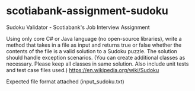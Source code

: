 # scotiabank-assignment-sudoku
Sudoku Validator - Scotiabank's Job Interview Assignment

Using only core C# or Java language (no open-source libraries), write a method that takes in a file as input and returns true or false whether the contents of the file is a valid solution to a Sudoku puzzle. The solution should handle exception scenarios.
(You can create additional classes as necessary. Please keep all classes in same solution. Also include unit tests and test case files used.)
https://en.wikipedia.org/wiki/Sudoku
 
Expected file format attached (input_sudoku.txt)
